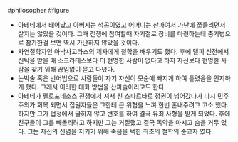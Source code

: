 #philosopher #figure
- 아테네에서 태어났고 아버지는 석공이였고 어머니는 산파여서 가난에 쪼들리면서 살지는 않았을 것이다. 그때 전쟁에 참여할때 자기절로 장비를 마련하는데 중기병으로 참가한걸 보면 역시 가난하지 않았을 것이다.
- 자연철학자인 아낙사고라스의 제자에게 철학을 배우기도 했다. 후에 델피 신전에서 신탁을 받을 때 소크라테스보다 더 현명한 사람이 없다고 하자 자신보다 현명한 사람을 찾기 위해 끊임없이 묻고 다녔다.
- 논박술 혹은 반어법으로 사람들이 자기 자신이 모순에 빠지게 하여 틀렸음을 인지하게 했다. 그래서 이러한 대화 방법을 산파술이라고도 한다.
- 아테네가 펠로포네소스 전쟁에서 져서 친 스파르타로 정권이 넘어갔다가 다시 민주주의가 회복 되면서 집권자들은 그한테 큰 위협을 느껴 한번 혼내주려고 고소 했다. 하지만 그가 법정에서 굴하지 않고 변호를 하여 결국 유죄 사형을 받게 되었다. 후에 친구들이 그를 빼돌리려고 하지만 그는 거절했고 결국 독약을 마시고 숨을 거두 었다. 그는 자신의 신념을 지키기 위해 죽음을 택한 최초의 철학의 순교자 였다.
